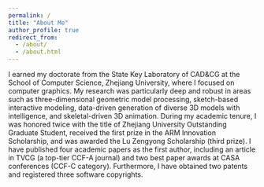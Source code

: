 ```yaml
---
permalink: /
title: "About Me"
author_profile: true
redirect_from: 
  - /about/
  - /about.html
---
```


I earned my doctorate from the State Key Laboratory of CAD&CG at the School of Computer Science, Zhejiang University, where I focused on computer graphics. My research was particularly deep and robust in areas such as three-dimensional geometric model processing, sketch-based interactive modeling, data-driven generation of diverse 3D models with intelligence, and skeletal-driven 3D animation. During my academic tenure, I was honored twice with the title of Zhejiang University Outstanding Graduate Student, received the first prize in the ARM Innovation Scholarship, and was awarded the Lu Zengyong Scholarship (third prize). I have published four academic papers as the first author, including an article in TVCG (a top-tier CCF-A journal) and two best paper awards at CASA conferences (CCF-C category). Furthermore, I have obtained two patents and registered three software copyrights.
